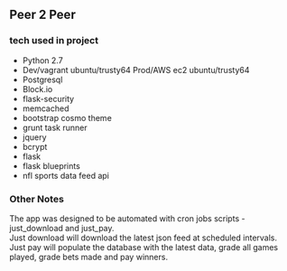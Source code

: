 ## Peer 2 Peer

### tech used in project 
* Python 2.7  
* Dev/vagrant ubuntu/trusty64 Prod/AWS ec2 ubuntu/trusty64  
* Postgresql  
* Block.io  
* flask-security  
* memcached  
* bootstrap cosmo theme  
* grunt task runner
* jquery  
* bcrypt 
* flask 
* flask blueprints
* nfl sports data feed api 

### Other Notes
The app was designed to be automated with cron jobs scripts - just_download and just_pay.  
Just download will download the latest json feed at scheduled intervals.
Just pay will populate the database with the latest data, grade all games played, grade bets made and pay winners.  

